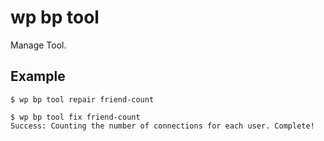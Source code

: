 #	wp bp tool

Manage Tool.

## Example

	$ wp bp tool repair friend-count
    
    $ wp bp tool fix friend-count
    Success: Counting the number of connections for each user. Complete!
